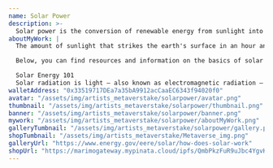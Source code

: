 ```yaml
---
name: Solar Power
description: >-
  Solar power is the conversion of renewable energy from sunlight into electricity, either directly using photovoltaics (PV), indirectly using concentrated solar power, or a combination. Photovoltaic cells convert light into an electric current using the photovoltaic effect.[1] Concentrated solar power systems use lenses or mirrors and solar tracking systems to focus a large area of sunlight to a hot spot, often to drive a steam turbine.
aboutMyWork: |
  The amount of sunlight that strikes the earth's surface in an hour and a half is enough to handle the entire world's energy consumption for a full year. Solar technologies convert sunlight into electrical energy either through photovoltaic (PV) panels or through mirrors that concentrate solar radiation. This energy can be used to generate electricity or be stored in batteries or thermal storage.

  Below, you can find resources and information on the basics of solar radiation, photovoltaic and concentrating solar-thermal power technologies, electrical grid systems integration, and the non-hardware aspects (soft costs) of solar energy. You can also learn more about how to go solar and the solar energy industry. In addition, you can dive deeper into solar energy and learn about how  the U.S. Department of Energy Solar Energy Technologies Office is driving innovative research and development in these areas.

  Solar Energy 101
  Solar radiation is light – also known as electromagnetic radiation – that is emitted by the sun. While every location on Earth receives some sunlight over a year, the amount of solar radiation that reaches any one spot on the Earth’s surface varies. Solar technologies capture this radiation and turn it into useful forms of energy.
walletAddress: "0x33519717DEa7a35bA9912acCaaEC6343f94020f0"
avatar: "/assets/img/artists_metaverstake/solarpower/avatar.png"
thumbnail: "/assets/img/artists_metaverstake/solarpower/thumbnail.png"
banner: "/assets/img/artists_metaverstake/solarpower/banner.png"
mywork: "/assets/img/artists_metaverstake/solarpower/aboutMyWork.png"
galleryTumbnail: "/assets/img/artists_metaverstake/solarpower/gallery.png"
shopTumbnail: "/assets/img/artists_metaverstake/Metaverse_img.png"
galleryUrl: "https://www.energy.gov/eere/solar/how-does-solar-work"
shopUrl: "https://marimogateway.mypinata.cloud/ipfs/QmbPkzFuR9uJbc4YgvK6iubCkc1UYFyZrKkpvzB1eCh7tP/"
---
```


